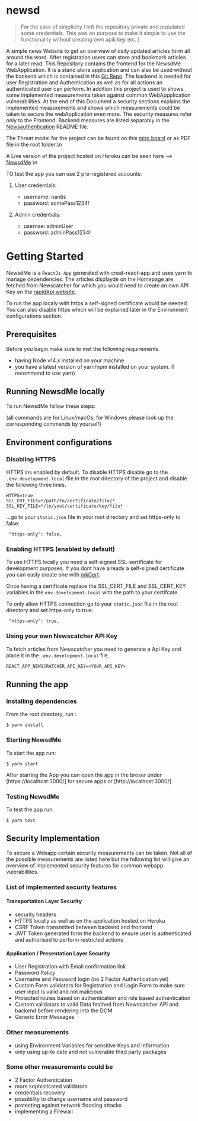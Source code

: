 # newsd

> For the sake of simplicity I left the repository private and populated some credentials.
> This was on purpose to make it simple to use the functionality without creating own apik key etc.:)


A simple news Website to get an overview of daily updated articles form all around the word. After registration users can store and bookmark articles for a later read. 
This Repository contains the frontend for the NewsdMe WebApplication. It is a stand alone application and can also be used without the backend which is contained in this [Git Repo](https://github.com/snzew/newsdAuthentication). 
The backend is needed for user Registration and Authentication as well as for all actions an authenticated user can perform.
In addition this project is used to shows some implemented measurements taken against common WebAppplication vulnerabilities. At the end of this Document a security sections explains the implemented measurements and shows which measurements could be taken to secure the webApplication even more. The security measures refer only to the Frontend. Backend measures are listed separably in the [Newsauthentication](https://github.com/snzew/newsdAuthentication) README file.

The Threat model for the project can be found on this [miro board](https://miro.com/app/board/o9J_lLlbh3Y=/) or as PDF file in the root folder.\n

A Live version of the project hosted on Heroku can be seen here --> [NewsdMe](https://newsdme.herokuapp.com/)  \n

TO test the app you can use 2 pre-registered accounts:
1. User credentials:
   - username: nantis
   - password: somePass1234! 


2. Admin credentials:
   - usernae: adminUser
   - password: adminPass1234! 


# Getting Started
NewsdMe is a `ReactJs App` generated with creat-react-app and uses yarn to manage dependencies.
The articles displayde on the Homepage are fetched from Newscatcher for which you would need to create an own API Key on the [rapidApi website](https://rapidapi.com/newscatcher-api-newscatcher-api-default/api/newscatcher).

To run the app localy with https a self-signed certificate would be needed. You can also disable https which will be explained later in the Environment configurations section. 



## Prerequisites

Before you begin make sure to met the following requirements.

* having Node v14.x installed on your machine 
* you have a latest version of yarn/npm installed on your system. (I recommend to use yarn)


## Running NewsdMe locally
To run NewsdMe follow these steps:

(all commands are for Linux/macOs, for Windows please look up the corresponding commands by yourself) 



## Environment configurations

### Disabling HTTPS
HTTPS ins enabled by default. To disable HTTPS disable go to the `.env.development.local` file in the root directory of the project and disable the following three lines.
```
HTTPS=true
SSL_CRT_FILE=*/path/to/certificate/file/*
SSL_KEY_FILE=*/to/yout/certificate/key/file*
```

...go to your `static.json` file in your root directory and set https-only to false:

```
 "https-only": false,
```


### Enabling HTTPS (enabled by default) 
To use HTTPS locally you need a self-signed SSL-sertificate for development purposes. 
If you dont have already a self-signed certificate you can easly create one with [mkCert](https://github.com/FiloSottile/mkcert).

Once having a certificate replace the SSL_CERT_FILE and SSL_CERT_KEY variables in the `env.development.local` with the path to your certifcate.

To only allow HTTPS connection go to your `static.json` file in the root directory and set https-only to true:

```
 "https-only": true,
```



### Using your own Newscatcher API Key 
To fetch articles from Newscatcher you need to generate a Api Key and place it in the `.env.development.local` file.

```
REACT_APP_NEWSCRATCHER_API_KEY=<YOUR_API_KEY>
```



## Running the app

### Installing dependencies

From the root directory, run :

```
$ yarn install
```


### Starting NewsdMe

To start the app run:
```
$ yarn start
```
After starting the App you can open the app in the broser under [https://localhost:3000/] for secure apps or [http://localhost:3000/]

### Testing NewsdMe

To test the app run:
```
$ yarn test
```

## Security Implementation
To secure a Webapp certain security measurements can be taken. Not all of the possible measurements are listed here but the following list will give an overview of implemented security features for common webapp vulerabilities.


### List of implemented security features 

#### Transportation Layer Security 
* security headers
* HTTPS locally as well as on the application hosted on Heroku
* CSRF Token transmitted between backend and frontend 
* JWT Token generated form the backend to ensure user is authenticated and authorised to perform restricted actions

#### Application / Presentation Layer Security 
* User Registration with Email confirmation link
* Password Policy 
* Username and Password login (no 2 Factor Authentication yet) 
* Custom Form validators for Registration and Login Form to make sure user input is valid and not malicious
* Protected routes based on authentication and role based authentication
* Custom validators to valid Data fetched from Newscatcher API and backend before rendering into the DOM 
* Generic Error Messages

### Other measurements 
* using Environment Variables for sensitive Keys and Information
* only using up-to date and not vulnerable third party packages 


### Some other measurements could be  
* 2 Factor Authentication 
* more sophisticated validators
* credentials recovery 
* possibility to change username and password
* protecting against network flooding attacks 
* implementing a Firewall 


